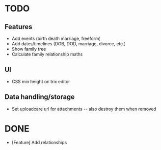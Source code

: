 # TODO

## Features

- Add events (birth death marriage, freeform)
- Add dates/timelines (DOB, DOD, marriage, divorce, etc.)
- Show family tree
- Calculate family relationship maths

## UI

- CSS min height on trix editor

## Data handling/storage

- Set uploadcare url for attachments
-- also destroy them when removed


# DONE

- [Feature] Add relationships
